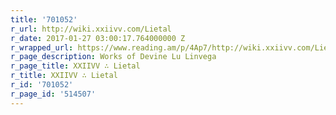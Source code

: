 ```yaml
---
title: '701052'
r_url: http://wiki.xxiivv.com/Lietal
r_date: 2017-01-27 03:00:17.764000000 Z
r_wrapped_url: https://www.reading.am/p/4Ap7/http://wiki.xxiivv.com/Lietal
r_page_description: Works of Devine Lu Linvega
r_page_title: XXIIVV ∴ Lietal
r_title: XXIIVV ∴ Lietal
r_id: '701052'
r_page_id: '514507'
---
```



